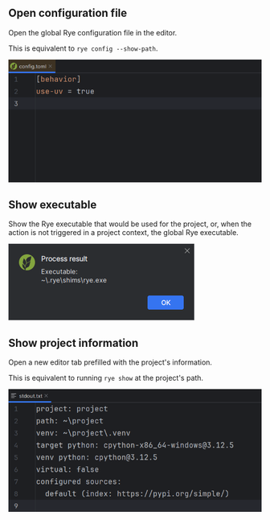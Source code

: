 ## Open configuration file

Open the global Rye configuration file in the editor.

This is equivalent to `rye config --show-path`.

![](../assets/rye-actions-open-configuration-file-demo.png)


## Show executable

Show the Rye executable that would be used for the project,
or, when the action is not triggered in a project context,
the global Rye executable.

![](../assets/rye-actions-show-executable-demo.png)


## Show project information

Open a new editor tab prefilled with the project's information.

This is equivalent to running `rye show` at the project's path.

![](../assets/rye-actions-show-project-information-demo.png)
